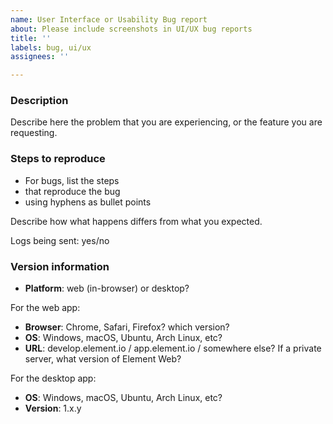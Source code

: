 ```yaml
---
name: User Interface or Usability Bug report
about: Please include screenshots in UI/UX bug reports
title: ''
labels: bug, ui/ux
assignees: ''

---
```


<!-- A picture's worth a thousand words: PLEASE INCLUDE A SCREENSHOT :P -->

<!-- Please report security issues by email to security@matrix.org -->

<!-- This is a bug report template. By following the instructions below and
filling out the sections with your information, you will help the us to get all
the necessary data to fix your issue.

You can also preview your report before submitting it. You may remove sections
that aren't relevant to your particular case.

Text between <!-- and --​> marks will be invisible in the report.
-->

### Description

Describe here the problem that you are experiencing, or the feature you are requesting.

### Steps to reproduce

- For bugs, list the steps
- that reproduce the bug
- using hyphens as bullet points

Describe how what happens differs from what you expected.

<!-- Please send us logs for your bug report. They're very important for bugs
which are hard to reproduce. To do this, create this issue then go to your
account settings and click 'Submit Debug Logs' from the Help & About tab -->
Logs being sent: yes/no

<!-- Include screenshots if possible: you can drag and drop images below. -->

### Version information

<!-- IMPORTANT: please answer the following questions, to help us narrow down the problem -->

- **Platform**: web (in-browser) or desktop?

For the web app:

- **Browser**: Chrome, Safari, Firefox? which version?
- **OS**: Windows, macOS, Ubuntu, Arch Linux, etc?
- **URL**: develop.element.io / app.element.io / somewhere else? If a private server, what version of Element Web?

For the desktop app:

- **OS**: Windows, macOS, Ubuntu, Arch Linux, etc?
- **Version**: 1.x.y <!-- check the user settings panel if unsure -->
